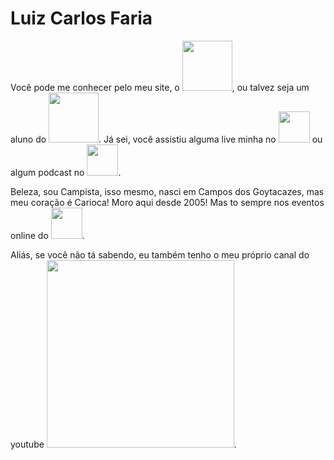 # Luiz Carlos Faria


Você pode me conhecer pelo meu site, o <img src="https://gago.io/wp-content/uploads/2018/07/logo-gago3-chumbo.png" width="80">, ou talvez seja um aluno do <img src="https://dockerdefinitivo.com/wp-content/uploads/2019/12/logo-2-2-azul-e1576220349540-100x58.png" width="80">. 
Já sei, você assistiu alguma live minha no  <img src="https://yt3.ggpht.com/a/AATXAJwWcWCcUbY3OwKSf9_WqQ7PDkp0BNMZXicB1wLP_A=s100-c-k-c0xffffffff-no-rj-mo" width="50"> ou algum podcast no <img src="https://devshow.com.br/wp-content/uploads/2019/02/logo.jpg" width="50">.

Beleza, sou Campista, isso mesmo, nasci em Campos dos Goytacazes, mas meu coração é Carioca! Moro aqui desde 2005! Mas to sempre nos eventos online do <img src="https://gago.io/wp-content/uploads/2019/06/meetup-dotnetsp.png" width="50">.

Aliás, se você não tá sabendo, eu também tenho o meu próprio canal do youtube <img src="https://gago.io/wp-content/uploads/2020/08/subscribe-curto.gif" width="300">.
